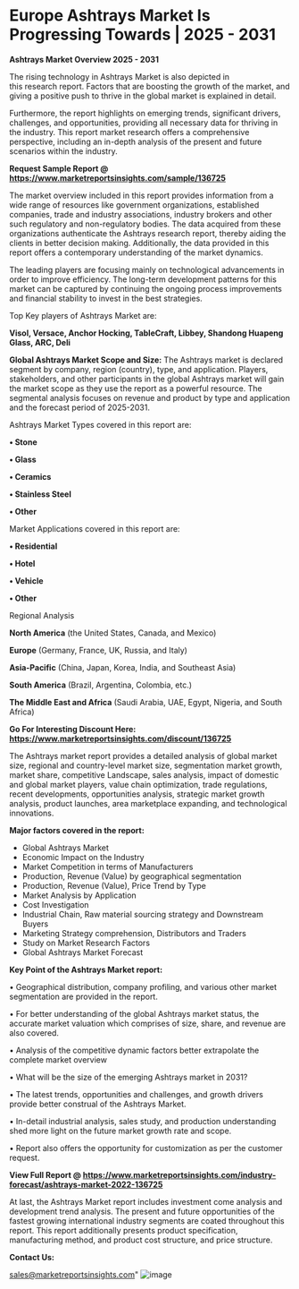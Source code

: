 # Europe Ashtrays Market Is Progressing Towards | 2025 - 2031

<Strong> Ashtrays Market Overview 2025 - 2031</strong>

The rising technology in Ashtrays Market is also depicted in this research report. Factors that are boosting the growth of the market, and giving a positive push to thrive in the global market is explained in detail.

Furthermore, the report highlights on emerging trends, significant drivers, challenges, and opportunities, providing all necessary data for thriving in the industry. This report market research offers a comprehensive perspective, including an in-depth analysis of the present and future scenarios within the industry.

<strong>Request Sample Report @ <a href=https://www.marketreportsinsights.com/sample/136725>https://www.marketreportsinsights.com/sample/136725</a></strong>

The market overview included in this report provides information from a wide range of resources like government organizations, established companies, trade and industry associations, industry brokers and other such regulatory and non-regulatory bodies. The data acquired from these organizations authenticate the Ashtrays research report, thereby aiding the clients in better decision making. Additionally, the data provided in this report offers a contemporary understanding of the market dynamics.

The leading players are focusing mainly on technological advancements in order to improve efficiency. The long-term development patterns for this market can be captured by continuing the ongoing process improvements and financial stability to invest in the best strategies.

Top Key players of Ashtrays Market are:

<strong>Visol, Versace, Anchor Hocking, TableCraft, Libbey, Shandong Huapeng Glass, ARC, Deli</strong>

<strong><b>Global Ashtrays Market Scope and Size:</b></strong>
The Ashtrays market is declared segment by company, region (country), type, and application. Players, stakeholders, and other participants in the global Ashtrays market will gain the market scope as they use the report as a powerful resource. The segmental analysis focuses on revenue and product by type and application and the forecast period of 2025-2031.

Ashtrays Market Types covered in this report are:

<strong>• Stone

• Glass

• Ceramics

• Stainless Steel

• Other</strong>

Market Applications covered in this report are:

<strong>• Residential

• Hotel

• Vehicle

• Other</strong> 

Regional Analysis

<strong>North America</strong> (the United States, Canada, and Mexico)

<strong>Europe</strong> (Germany, France, UK, Russia, and Italy)

<strong>Asia-Pacific</strong> (China, Japan, Korea, India, and Southeast Asia)

<strong>South America</strong> (Brazil, Argentina, Colombia, etc.)

<strong>The Middle East and Africa</strong> (Saudi Arabia, UAE, Egypt, Nigeria, and South Africa)

<strong>Go For Interesting Discount Here: <a href=https://www.marketreportsinsights.com/discount/136725>https://www.marketreportsinsights.com/discount/136725</a></strong>

The Ashtrays market report provides a detailed analysis of global market size, regional and country-level market size, segmentation market growth, market share, competitive Landscape, sales analysis, impact of domestic and global market players, value chain optimization, trade regulations, recent developments, opportunities analysis, strategic market growth analysis, product launches, area marketplace expanding, and technological innovations.

<strong><b>Major factors covered in the report:</b></strong>
<ul>
  <li>Global Ashtrays Market </li>
  <li>Economic Impact on the Industry</li>
  <li>Market Competition in terms of Manufacturers</li>
  <li>Production, Revenue (Value) by geographical segmentation</li>
  <li>Production, Revenue (Value), Price Trend by Type</li>
  <li>Market Analysis by Application</li>
  <li>Cost Investigation</li>
  <li>Industrial Chain, Raw material sourcing strategy and Downstream Buyers</li>
  <li>Marketing Strategy comprehension, Distributors and Traders</li>
  <li>Study on Market Research Factors</li>
  <li>Global Ashtrays Market Forecast</li>
</ul>

<strong><b>Key Point of the Ashtrays Market report:</b></strong>

• Geographical distribution, company profiling, and various other market segmentation are provided in the report.

• For better understanding of the global Ashtrays market status, the accurate market valuation which comprises of size, share, and revenue are also covered.

• Analysis of the competitive dynamic factors better extrapolate the complete market overview

• What will be the size of the emerging Ashtrays market in 2031?

• The latest trends, opportunities and challenges, and growth drivers provide better construal of the Ashtrays Market.

• In-detail industrial analysis, sales study, and production understanding shed more light on the future market growth rate and scope.

• Report also offers the opportunity for customization as per the customer request.

<strong><b>View Full Report @ <a href=https://www.marketreportsinsights.com/industry-forecast/ashtrays-market-2022-136725>https://www.marketreportsinsights.com/industry-forecast/ashtrays-market-2022-136725</a></b></strong>


At last, the Ashtrays Market report includes investment come analysis and development trend analysis. The present and future opportunities of the fastest growing international industry segments are coated throughout this report. This report additionally presents product specification, manufacturing method, and product cost structure, and price structure.

<strong>Contact Us:</strong>

sales@marketreportsinsights.com"
![image](https://github.com/user-attachments/assets/303fcea9-7265-4218-8151-dfd764d7a0fe)
